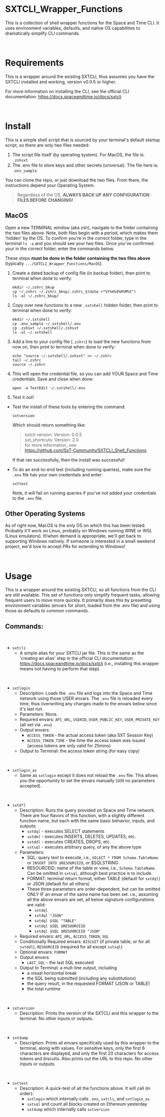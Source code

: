 # SXTCLI_Wrapper_Functions
This is a collection of shell wrapper functions for the Space and Time CLI.  It uses environment variables, defaults, and native OS capabilities to dramatically simplify CLI commands.  

&nbsp;
# Requirements
This is a wrapper around the existing SXTCLI, thus assumes you have the SXTCLI installed and working, version v0.0.5 or higher.  

For more information on installing the CLI, see the official CLI documentation:
https://docs.spaceandtime.io/docs/sxtcli

&nbsp;
# Install
This is a simple shell script that is sourced by your terminal's default startup script, so there are only two files needed: 

1) The script file itself (by operating system).  For MacOS, the file is:  `.zshsxt`
2) The .env file to store keys and other secrets (universal).  The file here is: `.env_sample`

You can clone the repo, or just download the two files.   From there, the instructions depend your Operating System.

> Regardless of the OS, **ALWAYS BACK UP ANY CONFIGURATION FILES BEFORE CHANGING!**



## MacOS
Open a new TERMINAL window (aka zsh), navigate to the folder containing the two files above.  Note, both files begin with a period, which makes them 'hidden' by the OS. To confirm you're in the correct folder, type in the terminal `ls -a` and you should see your two files. Once you've confirmed your in the correct folder, enter the commands below.

These steps **must be done in the folder containing the two files above** (typically `.../SXTCLI_Wrapper_Functions/MacOS`).

1) Create a dated backup of config file (in backup folder), then print to terminal when done to verify:
    ```shell
    mkdir ~/.zshrc_bkup
    cp ~/.zshrc ~/.zshrc_bkup/.zshrc_$(date +"%Y%m%d%H%M%S")
    ls -al ~/.zshrc_bkup/
    ```

2) Copy over new functions to a new `.sxtshell` hidden folder, then print to terminal when done to verify:
    ```shell
    mkdir ~/.sxtshell
    cp .env_sample ~/.sxtshell/.env
    cp .zshsxt ~/.sxtshell/.zshsxt
    ls -al ~/.sxtshell
    ```

3) Add a line to your config file (`.zshrc`) to load the new functions from now on, then print to terminal when done to verify:
    ```shell
    echo "source ~/.sxtshell/.zshsxt" >> ~/.zshrc
    tail ~/.zshrc
    source ~/.zshrc
    ```
 
4) This will open the credential file, so you can add YOUR Space and Time credentials.  Save and close when done:
    ```shell
    open -a TextEdit ~/.sxtshell/.env
    ```
    
5) Test it out!
  - Test the install of these tools by entering the command:
    ```shell
    sxtversion
    ```
    Which should return something like:
    
    > sxtcli version: Version: 0.0.5 <br>
    > sxt_shortcuts:  Version: 2.0 <br>
    > for more information, see: <br>
    >   https://github.com/SxT-Community/SXTCLI_Shell_Functions

    If that ran successfully, then the install was successful!

  - To do an end-to-end test (including running queries), make sure the `.env` file has your own credentials and enter:
    ```shell
    sxttest
    ```
    Note, it will fail on running queries if you've not added your credentials to the `.env` file.


## Other Operating Systems
As of right now, MacOS is the only OS on which this has been tested.  Probably it'll work on Linux, probably on Windows running WINE or WSL (Linux emulators). If/when demand is appropriate, we'll get back to supporting Windows natively. If someone is interested in a small weekend project, we'd love to accept PRs for extending to Windows!

&nbsp;
# Usage
This is a wrapper around the existing SXTCLI, so all functions from the CLI are still available.  This set of functions only simplify frequent tasks, allowing frequent users to move more quickly.   It primarily does this by presetting environment variables (envars for short, loaded from the .env file) and using those as defaults to common commands.  

## Commands: 

&nbsp;
- `sxtcli`
    - A simple alias for your SXTCLI jar file.  This is the same as the 'creating an alias' step in the official CLI documentation: https://docs.spaceandtime.io/docs/sxtcli  (i.e., installing this wrapper means not having to perform that step).

&nbsp;
- `sxtlogin` 
    - Description: Loads the `.env` file and logs into the Space and Time network using those USER envars.  The `.env` file is reloaded every time, thus overwriting any changes made to the envars below since it's last run.  
    - Parameters: None.   
    - Required envars: `API_URL`, `USERID`, `USER_PUBLIC_KEY`, `USER_PRIVATE_KEY` (all set via `.env`)
    - Output envars: 
        - `ACCESS_TOKEN` - the actual access token (aka SXT Session Key)
        - `ACCESS_TOKEN_TIME` - the time the access token was issued (access tokens are only valid for 25mins)
    - Output to Terminal: the access token string (for easy copy)
    
&nbsp;
- `sxtlogin_as`
    - Same as `sxtlogin` except it does not reload the `.env` file.  This allows you the opportunity to set the envars manually (still no parameters accepted).

&nbsp;
- `sxtd*l`
    - Description: Runs the query provided on Space and Time network.  There are four flavors of this function, with a slightly different function name, but each with the same basic behavior, inputs, and outputs: 
        - `sxtdql` - executes SELECT statements
        - `sxtdml` - executes INSERTS, DELETES, UPDATES, etc.
        - `sxtddl` - executes CREATES, DROPS, etc.
        - `sxtsql` - executes arbitrary query, of any the above type
    - Parameters:
        - SQL: query text to execute, i.e., `SELECT * FROM Schema.TableName` or `INSERT INTO $RESOURCEID`, or $SQLSTRING
        - RESOURCEID: name of the table or view, i.e., `Schema.TableName`.  Can be omitted in `sxtsql`, although best practice is to include.
        - FORMAT: terminal return format, either TABLE (default for `sxtdql`) or JSON (default for all others)
        - These three parameters are order-dependent, but can be omitted ONLY IF an envar of the same name has been set.  i.e., assuming all the above envars are set, all below signature configurations are valid:
            - `sxtdql`  
            - `sxtdql "JSON"`  
            - `sxtdql $SQL "TABLE"`  
            - `sxtdql $SQL $RESOURCEID`  
            - `sxtdql $SQL $RESOURCEID "JSON"`
    - Required envars: `API_URL`, `ACCESS_TOKEN`, `SQL`
    - Conditionally Required envars: `BISCUIT` (if private table, or for all `sxtddl`), `RESOURCEID` (required for all except `sxtsql`)
    - Optional envars: `FORMAT` 
    - Output envars: 
        - `LAST_SQL` - the last SQL executed
    - Output to Terminal: a mult-line output, including
        - a visual horizontal break
        - the SQL being submitted (including any substitutions)
        - the query result, in the requested FORMAT (JSON or TABLE)
        - the total runtime
    
&nbsp;    
- `sxtversion` 
    - Description: Prints the version of the SXTCLI and this wrapper to the terminal.  No other inputs or outputs.

&nbsp;    
- `sxtdump` 
    - Description: Prints all envars specifically used by this wrapper to the terminal, along with values.  For sensitive keys, only the first 6 characters are displayed, and only the first 20 characters for access tokens and biscuits.  Also prints out the URL to this repo.  No other inputs or outputs. 

&nbsp;    
- `sxttest` 
    - Description: A quick-test of all the functions above. It will call (in order):
        - `sxtlogin` which internally calls `.env`, `sxtcli`, and `sxtlogin_as`
        - `sxtsql` and count all blocks created on Ethereum yesterday
        - `sxtdump` which internally calls `sxtversion`

